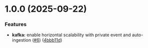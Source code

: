 # 1.0.0 (2025-09-22)


### Features

* **kafka:** enable horizontal scalability with private event and auto-ingestion ([#6](https://github.com/egobb/order-tracking/issues/6)) ([4bbb11d](https://github.com/egobb/order-tracking/commit/4bbb11dae876423b1f28800b915d2a50368bec5e))
